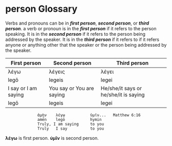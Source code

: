 # person Glossary
Verbs and pronouns can be in ***first person***, ***second person***, or ***third person***.
a verb or pronoun is in the ***first person*** if it refers to the person speaking.
It is in the ***second person*** if it refers to the person being addressed by the speaker.
It is in the ***third person*** if it refers to if it refers anyone or anything other that the speaker or the person being addressed by the speaker.

 

| First person             | Second person             | Third person                           |
| ------------------------ | ------------------------- | -------------------------------------- |
| λέγω                     | λέγεις                    | λέγει                                  |
| legō                     | legeis                    | legei                                  |
| I say or I am saying     | You say or You are saying | He/she/it says or  he/she/it is saying |
| legō                     | legeis                    | legei                                  |

                  ἀμὴν    λέγω           ὑμῖν...   Matthew 6:16
                  amēn    legō           hymin
                  Truly, I am saying     to you
                  Truly   I say          to you
                  
**λέγω** is first person. **ὑμῖν** is second person.   
                  
                  
                  
